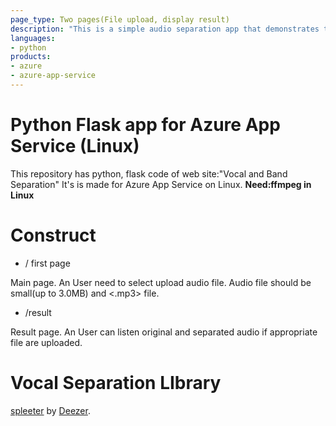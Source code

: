 ```yaml
---
page_type: Two pages(File upload, display result)
description: "This is a simple audio separation app that demonstrates the quority of spleeter by Deezer."
languages:
- python
products:
- azure
- azure-app-service
---
```


# Python Flask app for Azure App Service (Linux)

This repository has python, flask code of web site:"Vocal and Band Separation"
It's is made for Azure App Service on Linux.
**Need:ffmpeg in Linux**

# Construct
+ / first page

Main page. An User need to select upload audio file.
Audio file should be small(up to 3.0MB) and <.mp3> file.

+ /result

Result page. An User can listen original and separated audio if appropriate file are uploaded.

# Vocal Separation LIbrary
[spleeter](https://github.com/deezer/spleeter) by [Deezer](https://www.deezer.com/us/offers/hifi).
